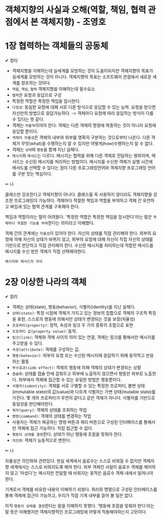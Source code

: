 # 객체지향의 사실과 오해(역할, 책임, 협력 관점에서 본 객체지향) - 조영호

# 1장 협력하는 객체들의 공동체

✔ 정리

- 객체지향을 이해하는데 실세계를 모방하는 것이 도움이되지만 객체지향의 목표가 실세계를 모방하는 것이 아니다. 객체지향의 목표는 소프트웨어 관점에서 새로운 세계를 창조하는 것이다.
- `역할`, `책임`, `협력` 객체지향을 이해하는데 필수요소
- `협력`은 요청과 응답으로 구성
- 특정한 역할은 특정한 책임을 암시한다.
- `다형성`: 동일한 요청에 대해 서로 다른 방식으로 응답할 수 있는 능력. 요청을 받으면 자신만의 방법으로 응답가능하다. -> 객체마다 요청에 따라 응답하는 방식이 다를 수 있다는 뜻 같다.
- 객체는 `자율적`이어야 한다: 객체는 다른 객체의 명령에 복종하는 것이 아니라 요청에 응답할 뿐이다.
- `객체의 자율성`은 객체의 내부와 외부를 명확히 구분하는 것으로부터 나온다. 다른 객체가 무엇(what)을 수행하는지 알 수 있지만 어떻게(how)수행하는지 알 수 없다.
- 객체는 `상태`와 `행동`을 함께 지닌 실체다.
- `메시지`와 `메서드`는 다르다. 메시지는 협력을 위해 다른 객체로 전달하는 행위이며, 메서드는 수신된 메시지를 처리하는 방법이다. 메시지를 수신한 객체가 실행 시간에 메서드를 선택할 수 있다는 점이 다른 프로그래밍언어와 객체지향 프로그래밍 언어를 구분 짓는 핵심이다.

✏ 나

클래스만 강조한다고 객체지향이 아니다. 클래스를 꼭 사용하지 않더라도 객체지향을 강조한 프로그래밍이 가능하다. 객체마다 적절한 책임과 역할을 부여하고 객체 간 유연하고 짜임새 있는 협력 관계를 구축해야 한다.

책임과 역할이라는 말이 어려웠다. '특정한 역할은 특정한 책임을 암시한다'라는 말은 `객체마다 적절한 기능을 부여`한다는 의미라고 이해했다.

객체 간의 관계에는 `자율성`이 있어야 한다. 자신의 상태를 직접 관리해야 한다. 외부의 요청에 의해 자신의 상태가 바뀌지 않고, 외부의 요청에 대해 자신이 직접 자신의 상태를 기반으로 판단하고 직접 관리해야 한다. 수신한 메시지를 처리하는데 적합한 메서드를 메시지를 수신 받은 객체가 직접 선택해야한다.

`메시지와 메서드의 차이`

# 2장 이상한 나라의 객체

✔ 정리

- 객체는 상태(state), 행동(behavior), 식별자(identity)를 지닌 실체다.
- `상태(state)`: 특정 시점에 객체가 가지고 있는 정보의 집합으로 객체의 구조적 특징을 표현, 스스로의 행동에 의해서만 상태가 변경되는 것을 보장(자율성)
- `프로퍼티(property)`: 정적, 속성과 링크 두 가지 종류의 조합으로 표현
- `프로퍼티 값(property value)`: 동적.
- `링크(link)`: 객체와 객체 사이의 의미 있는 연결, 객체는 링크를 통해서만 메시지를 주고받을 수 있다.
- `속성(attribute)`: 객체를 구성하는 값.
- `행동(behavior)`: 외부의 요청 또는 수신된 메시지에 응답하기 위해 동작하고 반응하는 활동
- `부수효과(side effect)`: 객체의 행동에 의해 객체의 상태가 변경되는 상황
- `캡슐화`: 상태를 캡슐 안에 감춰두고 외부에 노출하지 않으면서 행동만 외부로 노출한다. 외부에서 객체에 접근할 수 있는 유일한 방법은 행동뿐이다.
- `식별자(indentity)`: 객체를 서로 구별할 수 있는 특정한 프로퍼티, 불변 상태(immutable state)의 값(value)와 다르게 식별자는 가변 상태(mutable state)를 가진다. 몇 개의 프로퍼티가 우연히 같다고 같은 객체가 아니다. 식별자를 기반으로 동일성을 판단해야한다.
- `쿼리(query)`: 객체의 상태를 조회하는 작업
- `명령(command)`: 객체의 상태를 변경하는 작업
- 사용자는 객체가 제공하는 명령 버튼과 쿼리 버튼으로 구성된 인터페이스를 통해서만 객체에 접근 가능하다. 직접 접근할 수 없다.
- `행동이 상태를 결정`한다. 상태가 아닌 행동에 초점을 맞춰야 한다.
- `의인화`: 객체가 능동적으로 변한다.

✏ 나

자율성은 의인화와 관련있다. 현실 세계에서 음료수는 스스로 비워질 수 없지만 객체지향 세계에서는 스스로 비워지도록 해야 한다. 외부 객체인 사람이 음료수 객체를 제어하지 않고 '마셨다'는 메시지만 전달할 때 비워지는 동작은 음료수 객체 내에서 일어나야 한다.

기계로서 객체를 비유한 내용이 이해하기 쉬웠다. 쿼리와 명령으로 구성된 인터페이스를 통해 객체에 접근이 가능하고, 우리가 직접 기계 내부를 뜯어 볼 일은 없다.

아직 `행동이 상태를 결정`한다는 말을 이해하지 못했다. '행동에 초점을 맞춰야 한다'라는 말 뜻은 이해했지만 객체지향적인 프로그래밍에 어떻게 적용해야하는지 고민이다.
